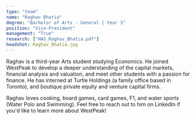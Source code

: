 ```yaml
---
type: "team"
name: "Raghav Bhatia"
degree: "Bachelor of Arts - General | Year 3"
position: "Vice-President"
management: "True"
research: ["HAS_Raghav_Bhatia.pdf"]
headshot: Raghav_Bhatia.jpg
---
```


Raghav is a third-year Arts student studying Economics. He joined WestPeak to develop a deeper understanding of the capital markets, financial analysis and valuation, and meet other students with a passion for finance. He has interned at Turtle Holdings (a family office based in Toronto), and boutique private equity and venture capital firms.

Raghav loves cooking, board games, card games, F1, and water sports (Water Polo and Swimming). Feel free to reach out to him on LinkedIn if you'd like to learn more about WestPeak!

